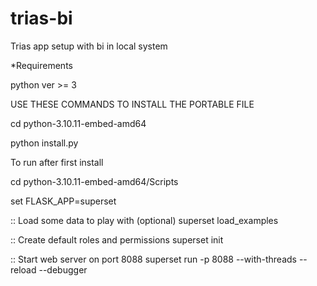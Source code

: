 # trias-bi
Trias app setup with bi in local system

*Requirements

python ver >= 3

USE THESE COMMANDS TO INSTALL THE PORTABLE FILE

cd python-3.10.11-embed-amd64

python install.py

To run after first install

cd python-3.10.11-embed-amd64/Scripts

set FLASK_APP=superset

:: Load some data to play with (optional)
superset load_examples

:: Create default roles and permissions
superset init

:: Start web server on port 8088
superset run -p 8088 --with-threads --reload --debugger
